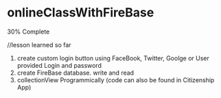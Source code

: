 # onlineClassWithFireBase

30% Complete

//lesson learned so far

1. create custom login button using FaceBook, Twitter, Goolge or User provided Login and password
2. create FireBase database. write and read 
3. collectionView Programmically (code can also be found in Citizenship App)
